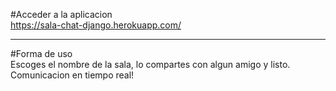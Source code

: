 #Acceder a la aplicacion
<br /> https://sala-chat-django.herokuapp.com/
***
#Forma de uso
<br />Escoges el nombre de la sala, lo compartes con algun amigo y listo. Comunicacion en tiempo real!
